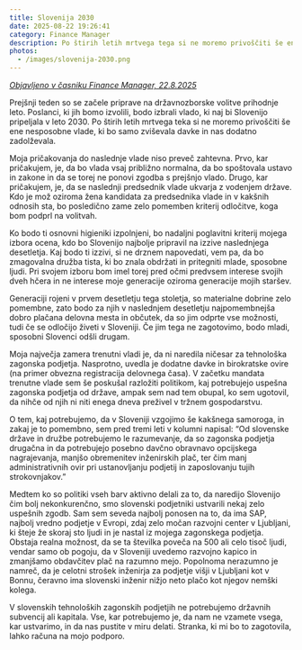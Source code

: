 ```yaml
---
title: Slovenija 2030
date: 2025-08-22 19:26:41
category: Finance Manager
description: Po štirih letih mrtvega tega si ne moremo privoščiti še ene nesposobne vlade, ki bo samo zviševala davke in nas dodatno zadolževala.
photos:
  - /images/slovenija-2030.png
---
```


*[Objavljeno v časniku Finance Manager, 22.8.2025](https://www.finance.si/manager/slovenija-2030/a/9037703)*

Prejšnji teden so se začele priprave na državnozborske volitve prihodnje leto. Poslanci, ki jih bomo izvolili, bodo izbrali vlado, ki naj bi Slovenijo pripeljala v leto 2030. Po štirih letih mrtvega teka si ne moremo privoščiti še ene nesposobne vlade, ki bo samo zviševala davke in nas dodatno zadolževala.

Moja pričakovanja do naslednje vlade niso preveč zahtevna. Prvo, kar pričakujem, je, da bo vlada vsaj približno normalna, da bo spoštovala ustavo in zakone in da se torej ne ponovi zgodba s prejšnjo vlado. Drugo, kar pričakujem, je, da se naslednji predsednik vlade ukvarja z vodenjem države. Kdo je mož oziroma žena kandidata za predsednika vlade in v kakšnih odnosih sta, bo posledično zame zelo pomemben kriterij odločitve, koga bom podprl na volitvah.

Ko bodo ti osnovni higieniki izpolnjeni, bo nadaljni poglavitni kriterij mojega izbora ocena, kdo bo Slovenijo najbolje pripravil na izzive naslednjega desetletja. Kaj bodo ti izzivi, si ne drznem napovedati, vem pa, da bo zmagovalna družba tista, ki bo znala obdržati in pritegniti mlade, sposobne ljudi. Pri svojem izboru bom imel torej pred očmi predvsem interese svojih dveh hčera in ne interese moje generacije oziroma generacije mojih staršev.

Generaciji rojeni v prvem desetletju tega stoletja, so materialne dobrine zelo pomembne, zato bodo za njih v naslednjem desetletju najpomembnejša dobro plačana delovna mesta in občutek, da so jim odprte vse možnosti, tudi če se odločijo živeti v Sloveniji. Če jim tega ne zagotovimo, bodo mladi, sposobni Slovenci odšli drugam.

Moja največja zamera trenutni vladi je, da ni naredila ničesar za tehnološka zagonska podjetja. Nasprotno, uvedla je dodatne davke in birokratske ovire (na primer obvezna registracija delovnega časa). V začetku mandata trenutne vlade sem še poskušal razložiti politikom, kaj potrebujejo uspešna zagonska podjetja od države, ampak sem nad tem obupal, ko sem ugotovil, da nihče od njih ni niti enega dneva preživel v tržnem gospodarstvu.

O tem, kaj potrebujemo, da v Sloveniji vzgojimo še kakšnega samoroga, in zakaj je to pomembno, sem pred tremi leti v kolumni napisal: “Od slovenske države in družbe potrebujemo le razumevanje, da so zagonska podjetja drugačna in da potrebujejo posebno davčno obravnavo opcijskega nagrajevanja, manjšo obremenitev inženirskih plač, ter čim manj administrativnih ovir pri ustanovljanju podjetij in zaposlovanju tujih strokovnjakov.”

Medtem ko so politiki vseh barv aktivno delali za to, da naredijo Slovenijo čim bolj nekonkurenčno, smo slovenski podjetniki ustvarili nekaj zelo uspešnih zgodb. Sam sem seveda najbolj ponosen na to, da ima SAP, najbolj vredno podjetje v Evropi, zdaj zelo močan razvojni center v Ljubljani, ki šteje že skoraj sto ljudi in je nastal iz mojega zagonskega podjetja. Obstaja realna možnost, da se ta številka poveča na 500 ali celo tisoč ljudi, vendar samo ob pogoju, da v Sloveniji uvedemo razvojno kapico in zmanjšamo obdavčitev plač na razumno mejo. Popolnoma nerazumno je namreč, da je celotni strošek inženirja za podjetje višji v Ljubljani kot v Bonnu, čeravno ima slovenski inženir nižjo neto plačo kot njegov nemški kolega.

V slovenskih tehnoloških zagonskih podjetjih ne potrebujemo državnih subvencij ali kapitala. Vse, kar potrebujemo je, da nam ne vzamete vsega, kar ustvarimo, in da nas pustite v miru delati. Stranka, ki mi bo to zagotovila, lahko računa na mojo podporo.